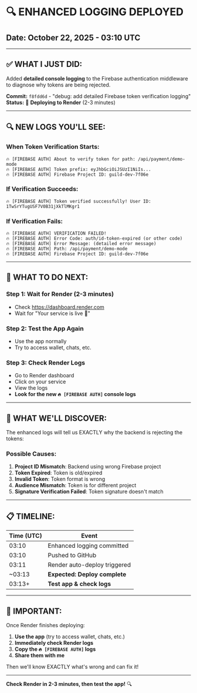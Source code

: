# 🔍 ENHANCED LOGGING DEPLOYED

## Date: October 22, 2025 - 03:10 UTC

---

## ✅ **WHAT I JUST DID:**

Added **detailed console logging** to the Firebase authentication middleware to diagnose why tokens are being rejected.

**Commit:** `f8fdd6d` - "debug: add detailed Firebase token verification logging"  
**Status:** 🔄 **Deploying to Render** (2-3 minutes)

---

## 🔍 **NEW LOGS YOU'LL SEE:**

### When Token Verification Starts:
```
🔥 [FIREBASE AUTH] About to verify token for path: /api/payment/demo-mode
🔥 [FIREBASE AUTH] Token prefix: eyJhbGciOiJSUzI1NiIs...
🔥 [FIREBASE AUTH] Firebase Project ID: guild-dev-7f06e
```

### If Verification Succeeds:
```
🔥 [FIREBASE AUTH] Token verified successfully! User ID: 1TwSrYTugUSF7V0B31jXkTlMKgr1
```

### If Verification Fails:
```
🔥 [FIREBASE AUTH] VERIFICATION FAILED!
🔥 [FIREBASE AUTH] Error Code: auth/id-token-expired (or other code)
🔥 [FIREBASE AUTH] Error Message: (detailed error message)
🔥 [FIREBASE AUTH] Path: /api/payment/demo-mode
🔥 [FIREBASE AUTH] Firebase Project ID: guild-dev-7f06e
```

---

## 🧪 **WHAT TO DO NEXT:**

### Step 1: Wait for Render (2-3 minutes)
- Check https://dashboard.render.com
- Wait for "Your service is live 🎉"

### Step 2: Test the App Again
- Use the app normally
- Try to access wallet, chats, etc.

### Step 3: Check Render Logs
- Go to Render dashboard
- Click on your service
- View the logs
- **Look for the new `🔥 [FIREBASE AUTH]` console logs**

---

## 🎯 **WHAT WE'LL DISCOVER:**

The enhanced logs will tell us EXACTLY why the backend is rejecting the tokens:

### Possible Causes:
1. **Project ID Mismatch**: Backend using wrong Firebase project
2. **Token Expired**: Token is old/expired
3. **Invalid Token**: Token format is wrong
4. **Audience Mismatch**: Token is for different project
5. **Signature Verification Failed**: Token signature doesn't match

---

## 📋 **TIMELINE:**

| Time (UTC) | Event |
|------------|-------|
| 03:10 | Enhanced logging committed |
| 03:10 | Pushed to GitHub |
| 03:11 | Render auto-deploy triggered |
| ~03:13 | **Expected: Deploy complete** |
| 03:13+ | **Test app & check logs** |

---

## 🚨 **IMPORTANT:**

Once Render finishes deploying:
1. **Use the app** (try to access wallet, chats, etc.)
2. **Immediately check Render logs**
3. **Copy the `🔥 [FIREBASE AUTH]` logs**
4. **Share them with me**

Then we'll know EXACTLY what's wrong and can fix it!

---

**Check Render in 2-3 minutes, then test the app!** 🔍


